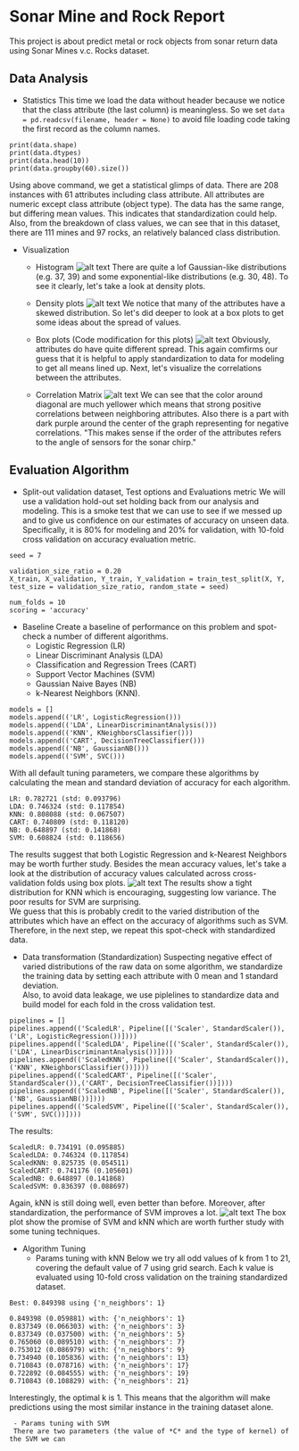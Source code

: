 # Sonar Mine and Rock Report
This project is about predict metal or rock objects from sonar return data using Sonar Mines v.c. Rocks dataset.

## Data Analysis
   - Statistics
This time we load the data without header because we notice that the class attribute (the last column) is meaningless. So we set ```data = pd.readcsv(filename, header = None)``` to avoid file loading code taking the first record as the column names.
```
print(data.shape)
print(data.dtypes)
print(data.head(10))
print(data.groupby(60).size())
```
Using above command, we get a statistical glimps of data. There are 208 instances with 61 attributes including class attribute. All attributes are numeric except class attribute (object type). The data has the same range, but differing mean values. This indicates that standardization could help. Also, from the breakdown of class values, we can see that in this dataset, there are 111 mines and 97 rocks, an relatively balanced class distribution.

   - Visualization
     - Histogram
     ![alt text](https://github.com/yezhilengyue/Python_ML_Practice/blob/master/Project-%5BClassification-Binary%5Dsonar_rock/histgram.png)
     There are quite a lof Gaussian-like distributions (e.g. 37, 39) and some exponential-like distributions (e.g. 30, 48). To see it clearly, let's take a look at density plots.
     
     - Density plots
     ![alt text](https://github.com/yezhilengyue/Python_ML_Practice/blob/master/Project-%5BClassification-Binary%5Dsonar_rock/density.png)
     We notice that many of the attributes have a skewed distribution. So let's did deeper to look at a box plots to get some ideas about the spread of values.
     
     - Box plots (Code modification for this plots)
     ![alt text](https://github.com/yezhilengyue/Python_ML_Practice/blob/master/Project-%5BClassification-Binary%5Dsonar_rock/boxplots.png)
     Obviously, attributes do have quite different spread. This again comfirms our guess that it is helpful to apply standardization to data for modeling to get all means lined up. Next, let's visualize the correlations between the attributes.
     
     - Correlation Matrix
     ![alt text](https://github.com/yezhilengyue/Python_ML_Practice/blob/master/Project-%5BClassification-Binary%5Dsonar_rock/correlation.png)
     We can see that the color around diagonal are much yellower which means that strong positive correlations between neighboring attributes. Also there is a part with dark purple around the center of the graph representing for negative correlations. "This makes sense if the order of the attributes refers to the angle of sensors for the sonar chirp."
     
     
## Evaluation Algorithm
   - Split-out validation dataset, Test options and Evaluations metric
    We will use a validation hold-out set holding back from our analysis and modeling. This is a smoke test that we can use to see if we messed up and to give us confidence on our estimates of accuracy on unseen data. Specifically, it is 80% for modeling and 20% for validation, with 10-fold cross validation on accuracy evaluation metric.
```
seed = 7

validation_size_ratio = 0.20
X_train, X_validation, Y_train, Y_validation = train_test_split(X, Y, test_size = validation_size_ratio, random_state = seed)

num_folds = 10
scoring = 'accuracy'
```

   - Baseline
   Create a baseline of performance on this problem and spot-check a number of different algorithms.
     - Logistic Regression (LR)
     - Linear Discriminant Analysis (LDA)
     - Classification and Regression Trees (CART)
     - Support Vector Machines (SVM)
     - Gaussian Naive Bayes (NB)
     - k-Nearest Neighbors (KNN).
```
models = []
models.append(('LR', LogisticRegression())) 
models.append(('LDA', LinearDiscriminantAnalysis())) 
models.append(('KNN', KNeighborsClassifier())) 
models.append(('CART', DecisionTreeClassifier())) 
models.append(('NB', GaussianNB())) 
models.append(('SVM', SVC()))
```
  With all default tuning parameters, we compare these algorithms by calculating the mean and standard deviation of accuracy for each algorithm. <br />
     
```
LR: 0.782721 (std: 0.093796)
LDA: 0.746324 (std: 0.117854)
KNN: 0.808088 (std: 0.067507)
CART: 0.740809 (std: 0.118120)
NB: 0.648897 (std: 0.141868)
SVM: 0.608824 (std: 0.118656)
```

   The results suggest that both Logistic Regression and k-Nearest Neighbors may be worth further study. Besides the mean accuracy values, let's take a look at the distribution of accuracy values calculated across cross-validation folds using box plots.
     ![alt text](https://github.com/yezhilengyue/Python_ML_Practice/blob/master/Project-%5BClassification-Binary%5Dsonar_rock/algs_cmpsn.png)
     The results show a tight distribution for KNN which is encouraging, suggesting low variance. The poor results for SVM are surprising.<br />
     We guess that this is probably credit to the varied distribution of the attributes which have an effect on the accuracy of algorithms such as SVM. Therefore, in the next step, we repeat this spot-check with standardized data.

     
   - Data transformation (Standardization)
    Suspecting negative effect of varied distributions of the raw data on some algorithm, we standardize the training data by setting each attribute with 0 mean and 1 standard deviation.<br />
    Also, to avoid data leakage, we use piplelines to standardize data and build model for each fold in the cross validation test.
```
pipelines = []
pipelines.append(('ScaledLR', Pipeline([('Scaler', StandardScaler()),('LR', LogisticRegression())])))
pipelines.append(('ScaledLDA', Pipeline([('Scaler', StandardScaler()),('LDA', LinearDiscriminantAnalysis())])))
pipelines.append(('ScaledKNN', Pipeline([('Scaler', StandardScaler()),('KNN', KNeighborsClassifier())])))
pipelines.append(('ScaledCART', Pipeline([('Scaler', StandardScaler()),('CART', DecisionTreeClassifier())])))
pipelines.append(('ScaledNB', Pipeline([('Scaler', StandardScaler()),('NB', GaussianNB())])))
pipelines.append(('ScaledSVM', Pipeline([('Scaler', StandardScaler()),('SVM', SVC())])))
```
   The results:
   ```
ScaledLR: 0.734191 (0.095885)
ScaledLDA: 0.746324 (0.117854)
ScaledKNN: 0.825735 (0.054511)      
ScaledCART: 0.741176 (0.105601)
ScaledNB: 0.648897 (0.141868)
ScaledSVM: 0.836397 (0.088697)      
   ```
   Again, kNN is still doing well, even better than before. Moreover, after standardization, the performance of SVM improves a lot.
   ![alt text](https://github.com/yezhilengyue/Python_ML_Practice/blob/master/Project-%5BClassification-Binary%5Dsonar_rock/Ensemble%5Dalgs_cmpsn.png)
   The box plot show the promise of SVM and kNN which are worth further study with some tuning techniques.
   
   
   - Algorithm Tuning
     - Params tuning with kNN
     Below we try all odd values of k from 1 to 21, covering the default value of 7 using grid search. Each k value is evaluated using 10-fold cross validation on the training standardized dataset.
```
Best: 0.849398 using {'n_neighbors': 1}

0.849398 (0.059881) with: {'n_neighbors': 1}
0.837349 (0.066303) with: {'n_neighbors': 3}
0.837349 (0.037500) with: {'n_neighbors': 5}
0.765060 (0.089510) with: {'n_neighbors': 7}
0.753012 (0.086979) with: {'n_neighbors': 9}
0.734940 (0.105836) with: {'n_neighbors': 13}
0.710843 (0.078716) with: {'n_neighbors': 17}
0.722892 (0.084555) with: {'n_neighbors': 19}
0.710843 (0.108829) with: {'n_neighbors': 21}
```
   Interestingly, the optimal k is 1. This means that the algorithm will make predictions using the most similar instance in the training dataset alone. 
   
     - Params tuning with SVM
     There are two parameters (the value of *C* and the type of kernel) of the SVM we can 
